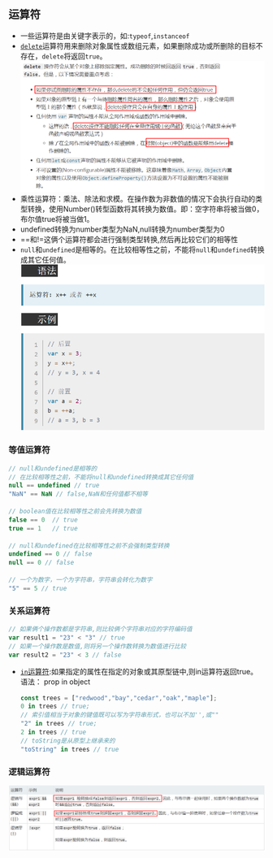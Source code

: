 ## 运算符
* 一些运算符是由关键字表示的，如:`typeof`,`instanceof`
* [`delete`](https://developer.mozilla.org/zh-CN/docs/Web/JavaScript/Reference/Operators/delete)运算符用来删除对象属性或数组元素，如果删除成功或所删除的目标不存在，`delete`将返回`true`。
    ![](./images/delete.png)
* 乘性运算符：乘法、除法和求模。在操作数为非数值的情况下会执行自动的类型转换，使用Number()转型函数将其转换为数值。即：空字符串将被当做0，布尔值true将被当做1。
* undefined转换为number类型为NaN,null转换为number类型为0
* ==和!=这俩个运算符都会进行强制类型转换,然后再比较它们的相等性
* `null`和`undefined`是相等的。在比较相等性之前，不能将`null`和`undefined`转换成其它任何值。
![++](./images/++.png)
### 等值运算符
  ```js
  // null和undefined是相等的
  // 在比较相等性之前，不能将null和undefined转换成其它任何值
  null == undefined // true
  "NaN" == NaN // false,NaN和任何值都不相等

  // boolean值在比较相等性之前会先转换为数值
  false == 0  // true
  true == 1   // true

  // null和undefined在比较相等性之前不会强制类型转换
  undefined == 0 // false
  null == 0 // false

  // 一个为数字，一个为字符串，字符串会转化为数字
  "5" == 5 // true
  ```
### 关系运算符
  ```js
  // 如果俩个操作数都是字符串,则比较俩个字符串对应的字符编码值
  var result1 = "23" < "3" // true
  // 如果一个操作数是数值,则将另一个操作数转换为数值进行比较
  var result2 = "23" < 3 // false
  ```
* [`in`运算符](https://developer.mozilla.org/zh-CN/docs/Web/JavaScript/Reference/Operators/in):如果指定的属性在指定的对象或其原型链中,则in运算符返回true。 语法： prop in object
  ```js
  const trees = ["redwood","bay","cedar","oak","maple"];
  0 in trees // true;
  // 索引值相当于对象的键值既可以写为字符串形式，也可以不加'',或""
  "2" in trees // true;
  2 in trees // true
  // toString是从原型上继承来的
  "toString" in trees // true
  ```
### 逻辑运算符
![逻辑运算符](./images/逻辑运算符.png)
